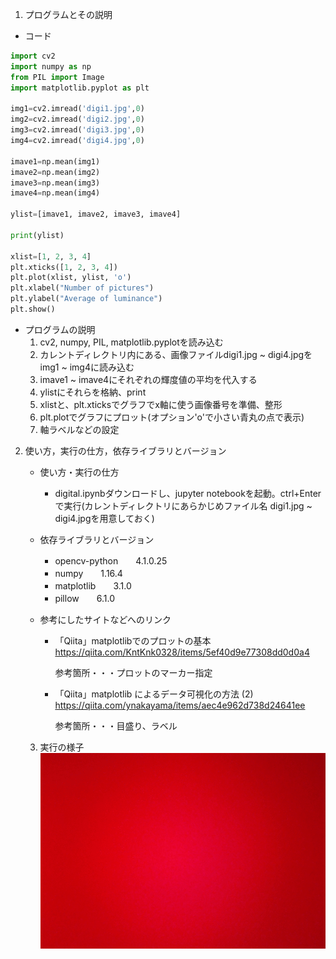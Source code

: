 1. プログラムとその説明

- コード
```py
import cv2
import numpy as np
from PIL import Image
import matplotlib.pyplot as plt

img1=cv2.imread('digi1.jpg',0)
img2=cv2.imread('digi2.jpg',0)
img3=cv2.imread('digi3.jpg',0)
img4=cv2.imread('digi4.jpg',0)

imave1=np.mean(img1)
imave2=np.mean(img2)
imave3=np.mean(img3)
imave4=np.mean(img4)

ylist=[imave1, imave2, imave3, imave4]

print(ylist)

xlist=[1, 2, 3, 4]
plt.xticks([1, 2, 3, 4])
plt.plot(xlist, ylist, 'o')
plt.xlabel("Number of pictures")
plt.ylabel("Average of luminance")
plt.show()
```

- プログラムの説明  
   1. cv2, numpy, PIL, matplotlib.pyplotを読み込む
   2. カレントディレクトリ内にある、画像ファイルdigi1.jpg ~ digi4.jpgをimg1 ~ img4に読み込む
   3. imave1 ~ imave4にそれぞれの輝度値の平均を代入する
   4. ylistにそれらを格納、print
   5. xlistと、plt.xticksでグラフでx軸に使う画像番号を準備、整形
   6. plt.plotでグラフにプロット(オプション'o'で小さい青丸の点で表示)
   7. 軸ラベルなどの設定

2. 使い方，実行の仕方，依存ライブラリとバージョン

    - 使い方・実行の仕方
        - digital.ipynbダウンロードし、jupyter notebookを起動。ctrl+Enterで実行(カレントディレクトリにあらかじめファイル名 digi1.jpg ~ digi4.jpgを用意しておく)
    - 依存ライブラリとバージョン  
        - opencv-python　　4.1.0.25  
        - numpy　　1.16.4  
        - matplotlib　　3.1.0  
        - pillow　　6.1.0

   - 参考にしたサイトなどへのリンク  
     - 「Qiita」matplotlibでのプロットの基本  
     https://qiita.com/KntKnk0328/items/5ef40d9e77308dd0d0a4  
       
        参考箇所・・・プロットのマーカー指定
     - 「Qiita」matplotlib によるデータ可視化の方法 (2)  
     https://qiita.com/ynakayama/items/aec4e962d738d24641ee  
     
        
        参考箇所・・・目盛り、ラベル  

    3. 実行の様子
    ![1](\digital.gif)